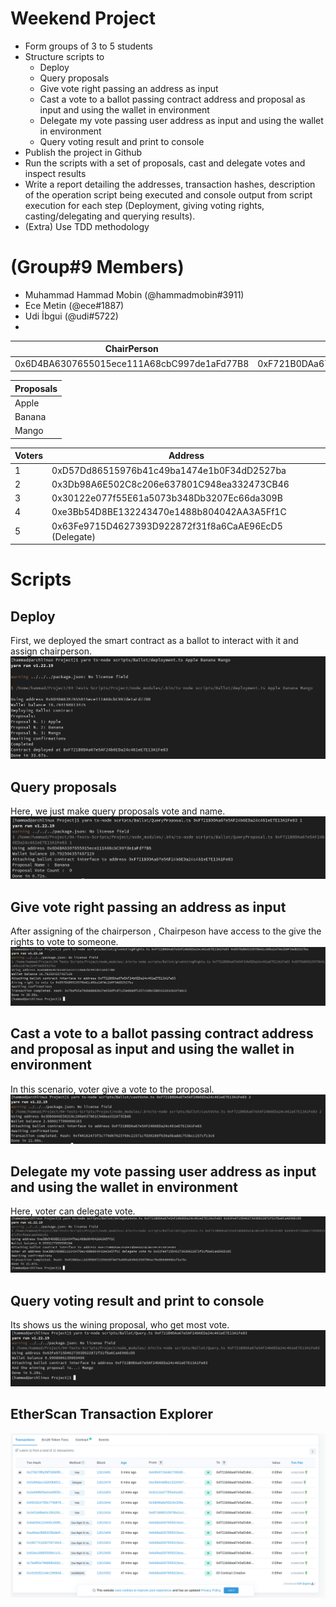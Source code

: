 # Weekend Project
* Form groups of 3 to 5 students
* Structure scripts to
  * Deploy
  * Query proposals
  * Give vote right passing an address as input
  * Cast a vote to a ballot passing contract address and proposal as input and using the wallet in environment
  * Delegate my vote passing  user address as input and using the wallet in environment
  * Query voting result and print to console
* Publish the project in Github
* Run the scripts with a set of proposals, cast and delegate votes and inspect results
* Write a report detailing the addresses, transaction hashes, description of the operation script being executed and console output from script execution for each step (Deployment, giving voting rights, casting/delegating and querying results).
* (Extra) Use TDD methodology


# (Group#9 Members)
* Muhammad Hammad Mobin (@hammadmobin#3911)
* Ece Metin (@ece#1887)
* Udi İbgui (@udi#5722)
* 

|ChairPerson| Ballot | 
| :---: | :---: | 
| 0x6D4BA6307655015ece111A68cbC997de1aFd77B8 | 0xF721B0DAa67e5AF24b6EDa24c461eE7E13A1Fe83 |

| Proposals |
| --- | 
| Apple |
| Banana | 
| Mango |


| Voters | Address | 
| --- | --- | 
| 1 | 0xD57Dd86515976b41c49ba1474e1b0F34dD2527ba|
| 2 | 0x3Db98A6E502C8c206e637801C948ea332473CB46 |
| 3 | 0x30122e077f55E61a5073b348Db3207Ec66da309B |
| 4 | 0xe3Bb54D8BE132243470e1488b804042AA3A5Ff1C |
| 5 | 0x63Fe9715D4627393D922872f31f8a6CaAE96EcD5 (Delegate) |


# Scripts

## Deploy
First, we deployed the smart contract as a ballot to interact with it and assign chairperson.
![Deployed](img/Deployed.png)

## Query proposals
Here, we just make query proposals vote and name.
![QueryProposals](img/QueryProposals.png)

## Give vote right passing an address as input
After assigning of the chairperson , Chairpeson have access to the give the rights to vote to someone.
![giveVoteRights](img/giveVoteRights.png)

## Cast a vote to a ballot passing contract address and proposal as input and using the wallet in environment
In this scenario, voter give a vote to the proposal.
![castVote](img/castVote.png)

## Delegate my vote passing  user address as input and using the wallet in environment
Here, voter can delegate vote.
![DelegateVote](img/DelegateVote.png)

## Query voting result and print to console
Its shows us the wining proposal, who get most vote.
![winingProposal](img/winingProposal.png)

## EtherScan Transaction Explorer 
![etherScan](img/etherScan.png)

